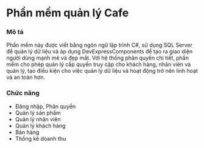 # Phần mềm quản lý Cafe

### Mô tả

Phần mềm này được viết bằng ngôn ngữ lập trình C#, sử dụng SQL Server để quản lý dữ liệu và áp dụng DevExpressComponents để tạo ra giao diện người dùng mạnh mẽ và đẹp mắt. Với hệ thống phân quyền chi tiết, phần mềm cho phép quản lý cấp quyền truy cập cho khách hàng, nhân viên và quản lý, tạo điều kiện cho việc quản lý dữ liệu và hoạt động trở nên linh hoạt và an toàn hơn.

### Chức năng

- Đăng nhập, Phân quyền
- Quản lý sản phẩm
- Quản lý nhân viên
- Quản lý khách hàng
- Bán hàng
- Thống kê doanh thu
